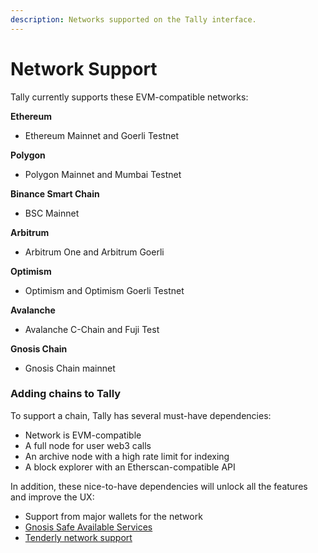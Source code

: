 ```yaml
---
description: Networks supported on the Tally interface.
---
```


# Network Support

Tally currently supports these EVM-compatible networks:

**Ethereum**

* Ethereum Mainnet and Goerli Testnet

**Polygon**

* Polygon Mainnet and Mumbai Testnet

**Binance Smart Chain**&#x20;

* BSC Mainnet

**Arbitrum**

* Arbitrum One and Arbitrum Goerli

**Optimism**

* Optimism and Optimism Goerli Testnet

**Avalanche**

* Avalanche C-Chain and Fuji Test

**Gnosis Chain**

* Gnosis Chain mainnet

### Adding chains to Tally

To support a chain, Tally has several must-have dependencies:

* Network is EVM-compatible
* A full node for user web3 calls
* An archive node with a high rate limit for indexing
* A block explorer with an Etherscan-compatible API

In addition, these nice-to-have dependencies will unlock all the features and improve the UX:

* Support from major wallets for the network
* [Gnosis Safe Available Services](https://docs.safe.global/safe-core-api/available-services#safe-transaction-service)
* [Tenderly network support](https://docs.tenderly.co/supported-networks-and-languages)

